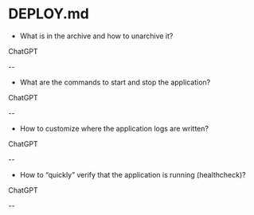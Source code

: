 # DEPLOY.md
* What is in the archive and how to unarchive it?   

ChatGPT 

--  

* What are the commands to start and stop the application?  

ChatGPT 

--  

* How to customize where the application logs are written?  

ChatGPT 

--  

* How to “quickly” verify that the application is running (healthcheck)?  

ChatGPT 

--